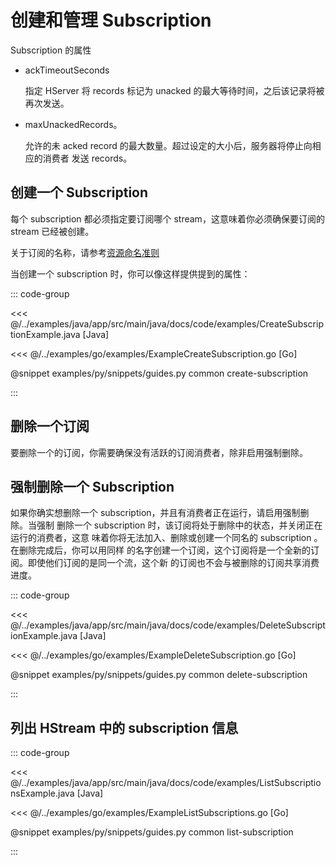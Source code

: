 # 创建和管理 Subscription

Subscription 的属性

- ackTimeoutSeconds

  指定 HServer 将 records 标记为 unacked 的最大等待时间，之后该记录将被再次发送。

- maxUnackedRecords。

  允许的未 acked record 的最大数量。超过设定的大小后，服务器将停止向相应的消费者
  发送 records。

## 创建一个 Subscription

每个 subscription 都必须指定要订阅哪个 stream，这意味着你必须确保要订阅的 stream
已经被创建。

关于订阅的名称，请参考[资源命名准则](../write/stream.md#命名资源的准则)

当创建一个 subscription 时，你可以像这样提供提到的属性：

::: code-group

<<< @/../examples/java/app/src/main/java/docs/code/examples/CreateSubscriptionExample.java [Java]

<<< @/../examples/go/examples/ExampleCreateSubscription.go [Go]

@snippet examples/py/snippets/guides.py common create-subscription

:::

## 删除一个订阅

要删除一个的订阅，你需要确保没有活跃的订阅消费者，除非启用强制删除。

## 强制删除一个 Subscription

如果你确实想删除一个 subscription，并且有消费者正在运行，请启用强制删除。当强制
删除一个 subscription 时，该订阅将处于删除中的状态，并关闭正在运行的消费者，这意
味着你将无法加入、删除或创建一个同名的 subscription 。在删除完成后，你可以用同样
的名字创建一个订阅，这个订阅将是一个全新的订阅。即使他们订阅的是同一个流，这个新
的订阅也不会与被删除的订阅共享消费进度。

::: code-group

<<< @/../examples/java/app/src/main/java/docs/code/examples/DeleteSubscriptionExample.java [Java]

<<< @/../examples/go/examples/ExampleDeleteSubscription.go [Go]

@snippet examples/py/snippets/guides.py common delete-subscription

:::

## 列出 HStream 中的 subscription 信息

::: code-group

<<< @/../examples/java/app/src/main/java/docs/code/examples/ListSubscriptionsExample.java [Java]

<<< @/../examples/go/examples/ExampleListSubscriptions.go [Go]

@snippet examples/py/snippets/guides.py common list-subscription

:::
